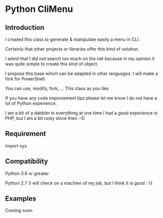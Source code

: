 # Python CliMenu
## Introduction
I created this class to generate & manipulate easily a menu in CLI.

Certainly that other projects or libraries offer this kind of solution.

I admit that I did not search too much on the net because in my opinion it was quite simple to create this kind of object.



I propose this base which can be adapted in other languages. I will make a fork for PowerShell.

You can use, modify, fork, ... This class as you like.

If you have any code improvement tips please let me know I do not have a lot of Python experience.

I am a bit of a dabbler in everything at one time I had a good experience in PHP, but I am a bit rusty since then :-D
## Requirement
import sys
## Compatibility
Python 3.6 or greater

Python 2.7 (I will check on a machien of my job, but I think it is good :-))
## Examples
Coming soon

